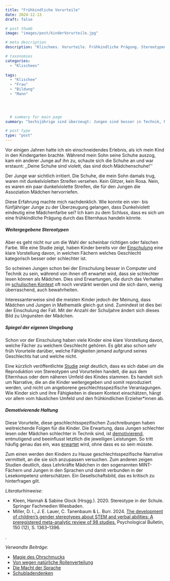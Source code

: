 ```yaml
---
title: "Frühkindliche Vorurteile"
date: 2024-12-13
draft: false

# post thumb
image: "images/post/kinderVorurteile.jpg"

# meta description
description: "Klischees. Vorurteile. Frühkindliche Prägung. Stereotypen. Jungen besser in Technik und Computer. Mädchen besser im Lesen. Mathematik Jungen oder Mädchen besser. Typisch Junge, typisch Mädchen. Lehrer und Lehrerinnen nicht objektiv. Erwartungshaltung Schule. richtig falsche Farbe für Jungen Mädchen. Elternhaus Vorurteile Stereotype Prägung. Narrative Elternhaus Kinder."

# taxonomies
categories:
  - "Klischees"
  
tags:
  - "Klischee"
  - "Frau"
  - "Bildung"
  - "Mann"
  


  
  # summary for main page
summary: "Sechsjährige sind überzeugt: Jungen sind besser in Technik, Mädchen besser im Lesen. Wie Vorurteile Kinder von klein auf prägen - ein Spiegel unserer Gesellschaft."

# post type
type: "post"
---
```



Vor einigen Jahren hatte ich ein einschneidendes Erlebnis, als ich mein Kind in den Kindergarten brachte. Während mein Sohn seine Schuhe auszog, kam ein anderer Junge auf ihn zu, schaute sich die Schuhe an und war erstaunt: ,,Deine Schuhe sind violett, das sind doch Mädchenschuhe!'' 

Der Junge war sichtlich irritiert. Die Schuhe, die mein Sohn damals trug, waren mit dunkelvioletten Streifen versehen. Kein Glitzer, kein Rosa. Nein, es waren ein paar dunkelviolette Streifen, die für den Jungen die Assoziation Mädchen hervorriefen.

Diese Erfahrung machte mich nachdenklich. Wie konnte ein vier- bis fünfjähriger Junge zu der Überzeugung gelangen, dass Dunkelviolett eindeutig eine Mädchenfarbe sei? Ich kam zu dem Schluss, dass es sich um eine frühkindliche Prägung durch das Elternhaus handeln könnte.

##### Weitergegebene Stereotypen

Aber es geht nicht nur um die Wahl der scheinbar richtigen oder falschen Farbe. Wie eine Studie zeigt, haben Kinder bereits vor der [Einschulung](https://www.mdr.de/wissen/bildung/schon-sechsjaehrige-denken-dass-jungen-besser-mit-technik-umgehen-koennen-als-maedchen-100.html) eine klare Vorstellung davon, in welchen Fächern welches Geschlecht kategorisch besser oder schlechter ist.

So scheinen Jungen schon bei der Einschulung besser in Computer und Technik zu sein, während von ihnen oft erwartet wird, dass sie schlechter lesen können als Mädchen. Dies sind Erwartungen, die durch das Verhalten im [schulischen Kontext](https://www.wissenschaft.de/gesellschaft-psychologie/schon-sechsjaehrige-haben-geschlechter-vorurteile/?utm_source=newsletter&utm_medium=email&utm_campaign=wissenschaft.de_11-12-2024) oft noch verstärkt werden und die sich dann, wenig überraschend, auch bewahrheiten.

Interessanterweise sind die meisten Kinder jedoch der Meinung, dass Mädchen und Jungen in Mathematik gleich gut sind. Zumindest ist dies bei der Einschulung der Fall. Mit der Anzahl der Schuljahre ändert sich dieses Bild zu Ungunsten der Mädchen.

##### Spiegel der eigenen Umgebung

Schon vor der Einschulung haben viele Kinder eine klare Vorstellung davon, welche Fächer zu welchem Geschlecht gehören. Es gibt also schon sehr früh Vorurteile darüber, welche Fähigkeiten jemand aufgrund seines Geschlechts hat und welche nicht. 

Eine kürzlich veröffentlichte [Studie](https://psycnet.apa.org/fulltext/2025-50489-001.html) zeigt deutlich, dass es sich dabei um die Reproduktion von Stereotypen und Vorurteilen handelt, die aus dem Elternhaus oder dem näheren Umfeld des Kindes stammen. Es handelt sich um Narrative, die an die Kinder weitergegeben und somit reproduziert werden, und nicht um angeborene geschlechtsspezifische Veranlagungen. Wie Kinder sich und ihre Fähigkeiten in diesem Kontext einschätzen, hängt vor allem vom häuslichen Umfeld und den frühkindlichen Erzieher*innen ab.

##### Demotivierende Haltung

Diese Vorurteile, diese geschlechtsspezifischen Zuschreibungen haben weitreichende Folgen für die Kinder. Die Erwartung, dass Jungen schlechter lesen oder Mädchen schlechter in Technik sind, ist [demotivierend](https://www.mdr.de/wissen/medizin-gesundheit/lesefaehigkeit-maedchen-jungen-100.html), entmutigend und beeinflusst letztlich die jeweiligen Leistungen. So tritt häufig genau das ein, was [erwartet](https://www.zeit.de/gesellschaft/schule/2024-03/studie-jungen-maedchen-leistungsunterschiede) wird, ohne dass es so sein müsste.

Zum einen werden den Kindern zu Hause geschlechtsspezifische Narrative vermittelt, an die sie sich anzupassen versuchen. Zum anderen zeigen Studien deutlich, dass Lehrkräfte Mädchen in den sogenannten MINT-Fächern und Jungen in den Sprachen und damit verbunden in der Lesekompetenz unterschätzen. Ein Gesellschaftsbild, das es kritisch zu hinterfragen gilt.


*Literaturhinweise:*
- Kleen, Hannah & Sabine Glock (Hrsgg.). 2020. Stereotype in der Schule. Springer Fachmedien Wiesbaden.
- Miller, D. I., J. E. Lauer, C. Tanenbaum & L. Burr. 2024. [The development of children’s gender stereotypes about STEM and verbal abilities: A preregistered meta-analytic review of 98 studies.]( https://doi.org/10.1037/bul0000456) Psychological Bulletin, 150 (12), S. 1363–1396.




.



*Verwandte Beiträge:*
- [Magie des Ohrschmucks](https://www.erinnermich.eu/blog/ohrschmuck/)
- [Von wegen natürliche Rollenverteilung](https://www.erinnermich.eu/blog/urzeit/)
- [Die Macht der Sprache](https://www.erinnermich.eu/blog/machtsprache/)
- [Schubladendenken](https://www.erinnermich.eu/blog/moorleiche/)
